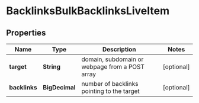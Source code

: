 

# BacklinksBulkBacklinksLiveItem


## Properties

| Name | Type | Description | Notes |
|------------ | ------------- | ------------- | -------------|
|**target** | **String** | domain, subdomain or webpage from a POST array |  [optional] |
|**backlinks** | **BigDecimal** | number of backlinks pointing to the target |  [optional] |



